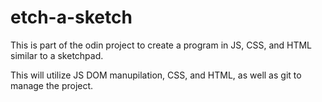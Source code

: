 # etch-a-sketch

This is part of the odin project to create a program in JS, CSS, and HTML similar to a sketchpad.

This will utilize JS DOM manupilation, CSS, and HTML, as well as git to manage the project.
